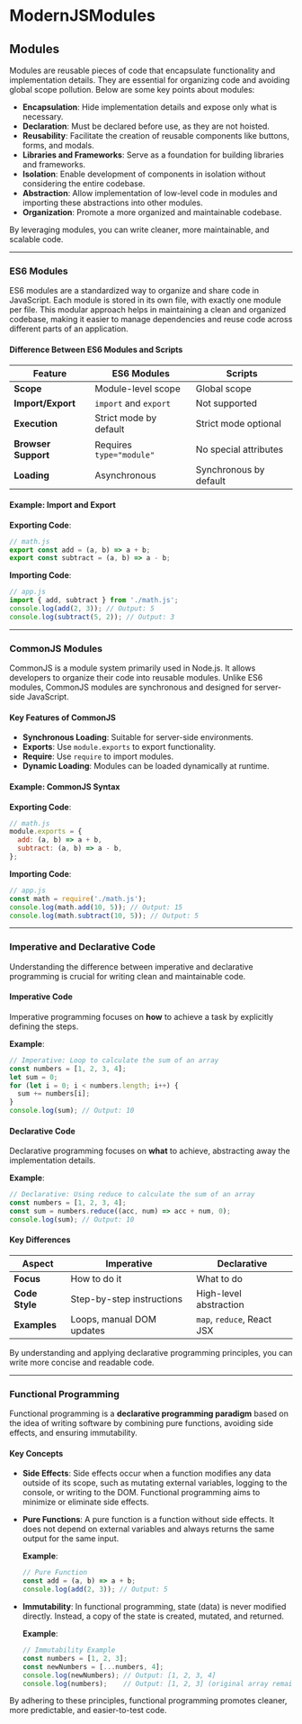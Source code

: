 # ModernJSModules

## Modules

Modules are reusable pieces of code that encapsulate functionality and implementation details. They are essential for organizing code and avoiding global scope pollution. Below are some key points about modules:

- **Encapsulation**: Hide implementation details and expose only what is necessary.
- **Declaration**: Must be declared before use, as they are not hoisted.
- **Reusability**: Facilitate the creation of reusable components like buttons, forms, and modals.
- **Libraries and Frameworks**: Serve as a foundation for building libraries and frameworks.
- **Isolation**: Enable development of components in isolation without considering the entire codebase.
- **Abstraction**: Allow implementation of low-level code in modules and importing these abstractions into other modules.
- **Organization**: Promote a more organized and maintainable codebase.

By leveraging modules, you can write cleaner, more maintainable, and scalable code.

---

### ES6 Modules

ES6 modules are a standardized way to organize and share code in JavaScript. Each module is stored in its own file, with exactly one module per file. This modular approach helps in maintaining a clean and organized codebase, making it easier to manage dependencies and reuse code across different parts of an application.

#### Difference Between ES6 Modules and Scripts

| Feature                | ES6 Modules                 | Scripts                   |
|------------------------|-----------------------------|---------------------------|
| **Scope**              | Module-level scope          | Global scope             |
| **Import/Export**      | `import` and `export`       | Not supported            |
| **Execution**          | Strict mode by default      | Strict mode optional     |
| **Browser Support**    | Requires `type="module"`    | No special attributes    |
| **Loading**            | Asynchronous               | Synchronous by default   |

#### Example: Import and Export

**Exporting Code**:
```javascript
// math.js
export const add = (a, b) => a + b;
export const subtract = (a, b) => a - b;
```

**Importing Code**:
```javascript
// app.js
import { add, subtract } from './math.js';
console.log(add(2, 3)); // Output: 5
console.log(subtract(5, 2)); // Output: 3
```

---

### CommonJS Modules

CommonJS is a module system primarily used in Node.js. It allows developers to organize their code into reusable modules. Unlike ES6 modules, CommonJS modules are synchronous and designed for server-side JavaScript.

#### Key Features of CommonJS

- **Synchronous Loading**: Suitable for server-side environments.
- **Exports**: Use `module.exports` to export functionality.
- **Require**: Use `require` to import modules.
- **Dynamic Loading**: Modules can be loaded dynamically at runtime.

#### Example: CommonJS Syntax

**Exporting Code**:
```javascript
// math.js
module.exports = {
  add: (a, b) => a + b,
  subtract: (a, b) => a - b,
};
```

**Importing Code**:
```javascript
// app.js
const math = require('./math.js');
console.log(math.add(10, 5)); // Output: 15
console.log(math.subtract(10, 5)); // Output: 5
```

---

### Imperative and Declarative Code

Understanding the difference between imperative and declarative programming is crucial for writing clean and maintainable code.

#### Imperative Code

Imperative programming focuses on **how** to achieve a task by explicitly defining the steps.

**Example**:
```javascript
// Imperative: Loop to calculate the sum of an array
const numbers = [1, 2, 3, 4];
let sum = 0;
for (let i = 0; i < numbers.length; i++) {
  sum += numbers[i];
}
console.log(sum); // Output: 10
```

#### Declarative Code

Declarative programming focuses on **what** to achieve, abstracting away the implementation details.

**Example**:
```javascript
// Declarative: Using reduce to calculate the sum of an array
const numbers = [1, 2, 3, 4];
const sum = numbers.reduce((acc, num) => acc + num, 0);
console.log(sum); // Output: 10
```

#### Key Differences

| Aspect                 | Imperative                  | Declarative               |
|------------------------|-----------------------------|---------------------------|
| **Focus**              | How to do it               | What to do                |
| **Code Style**         | Step-by-step instructions  | High-level abstraction    |
| **Examples**           | Loops, manual DOM updates  | `map`, `reduce`, React JSX|

By understanding and applying declarative programming principles, you can write more concise and readable code.

---

### Functional Programming

Functional programming is a **declarative programming paradigm** based on the idea of writing software by combining pure functions, avoiding side effects, and ensuring immutability.

#### Key Concepts

- **Side Effects**: 
  Side effects occur when a function modifies any data outside of its scope, such as mutating external variables, logging to the console, or writing to the DOM. Functional programming aims to minimize or eliminate side effects.

- **Pure Functions**: 
  A pure function is a function without side effects. It does not depend on external variables and always returns the same output for the same input.

  **Example**:
  ```javascript
  // Pure Function
  const add = (a, b) => a + b;
  console.log(add(2, 3)); // Output: 5
  ```

- **Immutability**: 
  In functional programming, state (data) is never modified directly. Instead, a copy of the state is created, mutated, and returned.

  **Example**:
  ```javascript
  // Immutability Example
  const numbers = [1, 2, 3];
  const newNumbers = [...numbers, 4];
  console.log(newNumbers); // Output: [1, 2, 3, 4]
  console.log(numbers);    // Output: [1, 2, 3] (original array remains unchanged)
  ```

By adhering to these principles, functional programming promotes cleaner, more predictable, and easier-to-test code.



